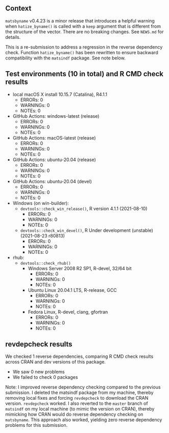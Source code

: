 ## Context

`matsbyname` v0.4.23 is a minor release that
introduces a helpful warning when `hatize_byname()` is called 
with a `keep` argument that is different 
from the structure of the vector.
There are no breaking changes.
See `NEWS.md` for details.

This is a re-submission to address a regression in the reverse dependency check.
Function `hatize_byname()` has been rewritten to ensure backward compatibility 
with the `matsindf` package.
See note below.


## Test environments (10 in total) and R CMD check results

* local macOS X install 10.15.7 (Catalina), R4.1.1
    * ERRORs: 0
    * WARNINGs: 0
    * NOTEs: 0
* GitHub Actions: windows-latest (release)
    * ERRORs: 0
    * WARNINGs: 0
    * NOTEs: 0
* GitHub Actions: macOS-latest (release)
    * ERRORs: 0
    * WARNINGs: 0
    * NOTEs: 0
* GitHub Actions: ubuntu-20.04 (release)
    * ERRORs: 0
    * WARNINGs: 0
    * NOTEs: 0
* GitHub Actions: ubuntu-20.04 (devel)
    * ERRORs: 0
    * WARNINGs: 0
    * NOTEs: 0
* Windows (on win-builder):
    * `devtools::check_win_release()`, R version 4.1.1 (2021-08-10)
        * ERRORs: 0
        * WARNINGs: 0
        * NOTEs: 0
    * `devtools::check_win_devel()`, R Under development (unstable) (2021-08-23 r80813)
        * ERRORs: 0
        * WARNINGs: 0
        * NOTEs: 0
* rhub:
    * `devtools::check_rhub()`
        * Windows Server 2008 R2 SP1, R-devel, 32/64 bit
            * ERRORs: 0
            * WARNINGs: 0
            * NOTEs: 0
        * Ubuntu Linux 20.04.1 LTS, R-release, GCC
            * ERRORs: 0
            * WARNINGs: 0
            * NOTEs: 0
        * Fedora Linux, R-devel, clang, gfortran
            * ERRORs: 0
            * WARNINGs: 0
            * NOTEs: 0


## revdepcheck results

We checked 1 reverse dependencies, comparing R CMD check results across CRAN and dev versions of this package.

 * We saw 0 new problems
 * We failed to check 0 packages
 
 Note: I improved reverse dependency checking compared to the previous submission. 
 I deleted the matsindf package from my machine, thereby
 removing local fixes and forcing `revdepcheck` to download the CRAN version.
 `revdepcheck` worked.
 I also reverted to the `master` branch of `matsindf` on my local machine
 (to mimic the version on CRAN),
 thereby mimicking how CRAN would do reverse dependency checking on `matsbyname`.
 This approach also worked, yielding zero reverse dependency problems
 for this submission.

 